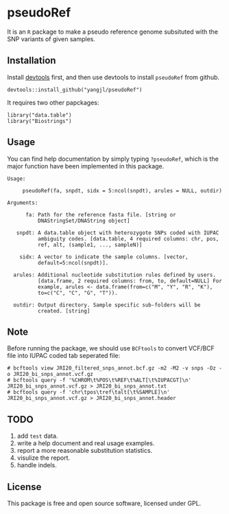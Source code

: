 # pseudoRef
It is an `R` package to make a pseudo reference genome subsituted with the SNP variants of given samples. 


## Installation
Install [devtools](https://github.com/hadley/devtools) first, and then use devtools to install `pseudoRef` from github.
```
devtools::install_github("yangjl/pseudoRef")
```
It requires two other papckages:
```
library("data.table")
library("Biostrings")
```
## Usage

You can find help documentation by simply typing `?pseudoRef`, which is the major function have been implemented in this package.
```
Usage:

     pseudoRef(fa, snpdt, sidx = 5:ncol(snpdt), arules = NULL, outdir)

Arguments:

      fa: Path for the reference fasta file. [string or
          DNAStringSet/DNAString object]

   snpdt: A data.table object with heterozygote SNPs coded with IUPAC
          ambiguity codes. [data.table, 4 required columns: chr, pos,
          ref, alt, (sample1, ..., sampleN)]

    sidx: A vector to indicate the sample columns. [vector,
          default=5:ncol(snpdt)].

  arules: Additional nucleotide substitution rules defined by users.
          [data.frame, 2 required columns: from, to, default=NULL] For
          example, arules <- data.frame(from=c("M", "Y", "R", "K"),
          to=c("C", "C", "G", "T")).

  outdir: Output directory. Sample specific sub-folders will be
          created. [string]
```

## Note

Before running the package, we should use `BCFtools` to convert VCF/BCF file into IUPAC coded tab seperated file:
```
# bcftools view JRI20_filtered_snps_annot.bcf.gz -m2 -M2 -v snps -Oz -o JRI20_bi_snps_annot.vcf.gz
# bcftools query -f '%CHROM\t%POS\t%REF\t%ALT[\t%IUPACGT]\n' JRI20_bi_snps_annot.vcf.gz > JRI20_bi_snps_annot.txt
# bcftools query -f 'chr\tpos\tref\talt[\t%SAMPLE]\n' JRI20_bi_snps_annot.vcf.gz > JRI20_bi_snps_annot.header
```

## TODO
1. add `test` data.
2. write a help document and real usage examples.
3. report a more reasonable substitution statistics.
4. visulize the report.
5. handle indels.

## License

This package is free and open source software, licensed under GPL.
